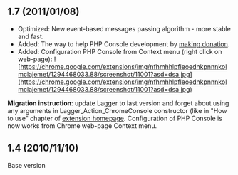 ## 1.7 (2011/01/08) ##

  * Optimized: New event-based messages passing algorithm - more stable and fast.
  * Added: The way to help PHP Console development by [making donation](http://web-grant.com/donation/php_console).
  * Added: Configuration PHP Console from Context menu (right click on web-page): ![https://chrome.google.com/extensions/img/nfhmhhlpfleoednkpnnnkolmclajemef/1294468033.88/screenshot/11001?asd=dsa.jpg](https://chrome.google.com/extensions/img/nfhmhhlpfleoednkpnnnkolmclajemef/1294468033.88/screenshot/11001?asd=dsa.jpg)




**Migration instruction**: update Lagger to last version and forget about using any arguments in  Lagger\_Action\_ChromeConsole constructor (like in "How to use" chapter of [extension homepage](https://chrome.google.com/extensions/detail/nfhmhhlpfleoednkpnnnkolmclajemef). Configuration of PHP Console is now works from Chrome web-page Context menu.



## 1.4 (2010/11/10) ##

Base version